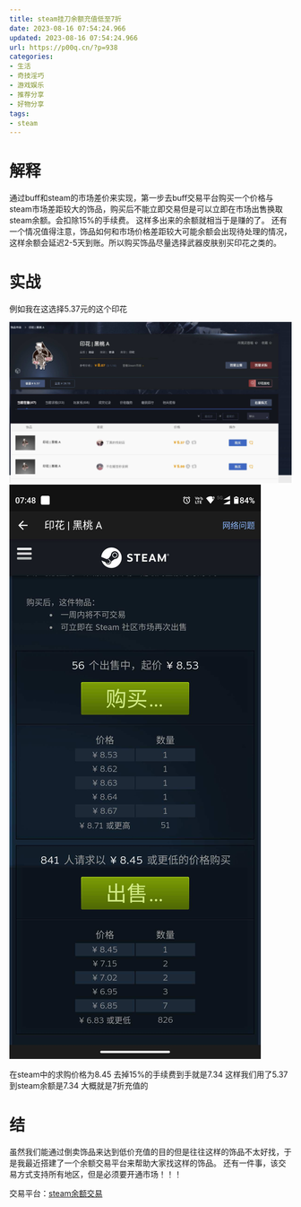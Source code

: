 ```yaml
---
title: steam挂刀余额充值低至7折
date: 2023-08-16 07:54:24.966
updated: 2023-08-16 07:54:24.966
url: https://p00q.cn/?p=938
categories: 
- 生活
- 奇技淫巧
- 游戏娱乐
- 推荐分享
- 好物分享
tags: 
- steam
---
```


# 解释

通过buff和steam的市场差价来实现，第一步去buff交易平台购买一个价格与steam市场差距较大的饰品，购买后不能立即交易但是可以立即在市场出售换取steam余额。会扣除15%的手续费。
这样多出来的余额就相当于是赚的了。
还有一个情况值得注意，饰品如何和市场价格差距较大可能余额会出现待处理的情况，这样余额会延迟2-5天到账。所以购买饰品尽量选择武器皮肤别买印花之类的。

# 实战
例如我在这选择5.37元的这个印花

![image-1692143138460](../res/img/938-1.jpeg)
![image-1692143362454](../res/img/938-2.jpeg)

在steam中的求购价格为8.45 去掉15%的手续费到手就是7.34
这样我们用了5.37到steam余额是7.34 大概就是7折充值的

# 结
虽然我们能通过倒卖饰品来达到低价充值的目的但是往往这样的饰品不太好找，于是我最近搭建了一个余额交易平台来帮助大家找这样的饰品。
还有一件事，该交易方式支持所有地区，但是必须要开通市场！！！

交易平台：[steam余额交易](https://stm.p00q.cn)